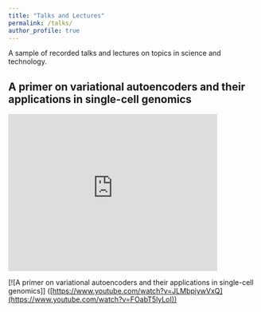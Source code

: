 ```yaml
---
title: "Talks and Lectures"
permalink: /talks/
author_profile: true
---
```


A sample of recorded talks and lectures on topics in science and technology.

A primer on variational autoencoders and their applications in single-cell genomics 
-----------------------------------------------------------------------------------

<div class="video-container"><iframe width="420" height="315" src="https://www.youtube.com/watch?v=FOabT5lyLoI" frameborder="0" allowfullscreen></iframe></div>


[![A primer on variational autoencoders and their applications in single-cell genomics]]
([https://www.youtube.com/watch?v=JLMbpiywVxQ](https://www.youtube.com/watch?v=FOabT5lyLoI))
